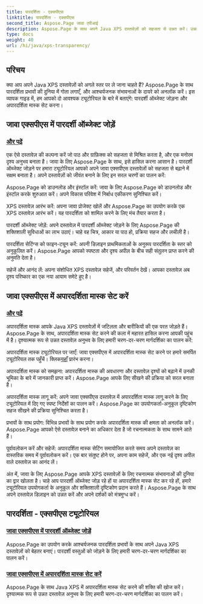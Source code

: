 ```yaml
---
title: पारदर्शिता - एक्सपीएस
linktitle: पारदर्शिता - एक्सपीएस
second_title: Aspose.Page जावा एपीआई
description: Aspose.Page के साथ अपने Java XPS दस्तावेज़ों को सहजता से उन्नत करें। उन्नत दृश्य प्रभावों के लिए हमारे ट्यूटोरियल में पारदर्शी ऑब्जेक्ट जोड़ना और अपारदर्शिता मास्क सेट करना सीखें।
type: docs
weight: 40
url: /hi/java/xps-transparency/
---
```

## परिचय

क्या आप अपने Java XPS दस्तावेज़ों को अगले स्तर पर ले जाना चाहते हैं? Aspose.Page के साथ पारदर्शिता प्रभावों की दुनिया में गोता लगाएँ, और आश्चर्यजनक संभावनाओं के दायरे को अनलॉक करें। इस व्यापक गाइड में, हम आपको दो आवश्यक ट्यूटोरियल के बारे में बताएंगे: पारदर्शी ऑब्जेक्ट जोड़ना और अपारदर्शिता मास्क सेट करना।

## जावा एक्सपीएस में पारदर्शी ऑब्जेक्ट जोड़ें
### [और पढ़ें](./add-transparent-object/)

एक ऐसे दस्तावेज़ की कल्पना करें जो पाठ और ग्राफ़िक्स को सहजता से मिश्रित करता है, और एक मनोरम दृश्य अनुभव बनाता है। जावा के लिए Aspose.Page के साथ, इसे हासिल करना आसान है। पारदर्शी ऑब्जेक्ट जोड़ने पर हमारा ट्यूटोरियल आपको अपने जावा एक्सपीएस दस्तावेज़ों को सहजता से बढ़ाने में सक्षम बनाता है। अपने दस्तावेज़ों को जीवंत बनाने के लिए इन सरल चरणों का पालन करें:

Aspose.Page को डाउनलोड और इंस्टॉल करें: जावा के लिए Aspose.Page को डाउनलोड और इंस्टॉल करके शुरुआत करें। अपने विकास परिवेश में निर्बाध एकीकरण सुनिश्चित करें।

XPS दस्तावेज़ आरंभ करें: अपना जावा प्रोजेक्ट खोलें और Aspose.Page का उपयोग करके एक XPS दस्तावेज़ आरंभ करें। यह पारदर्शिता को शामिल करने के लिए मंच तैयार करता है।

पारदर्शी ऑब्जेक्ट जोड़ें: अपने दस्तावेज़ में पारदर्शी ऑब्जेक्ट जोड़ने के लिए Aspose.Page की शक्तिशाली सुविधाओं का लाभ उठाएं। चाहे वह चित्र, आकार या पाठ हो, प्रक्रिया सहज और लचीली है।

पारदर्शिता सेटिंग्स को फाइन-ट्यून करें: अपनी डिज़ाइन प्राथमिकताओं के अनुरूप पारदर्शिता के स्तर को अनुकूलित करें। Aspose.Page आपको स्पष्टता और दृश्य अपील के बीच सही संतुलन प्राप्त करने की अनुमति देता है।

सहेजें और आनंद लें: अपना संशोधित XPS दस्तावेज़ सहेजें, और परिवर्तन देखें। आपका दस्तावेज़ अब दृश्य परिष्कार का एक नया आयाम समेटे हुए है।

## जावा एक्सपीएस में अपारदर्शिता मास्क सेट करें
### [और पढ़ें](./set-opacity-mask/)

अपारदर्शिता मास्क आपके Java XPS दस्तावेज़ों में जटिलता और बारीकियों की एक परत जोड़ते हैं। Aspose.Page के साथ, अपारदर्शिता मास्क सेट करने की कला में महारत हासिल करना आपकी पहुंच में है। दृश्यात्मक रूप से उन्नत दस्तावेज़ अनुभव के लिए हमारी चरण-दर-चरण मार्गदर्शिका का पालन करें:

 अपारदर्शिता मास्क ट्यूटोरियल पर जाएँ: जावा एक्सपीएस में अपारदर्शिता मास्क सेट करने पर हमारे समर्पित ट्यूटोरियल तक पहुँचें। क्लिक[यहाँ](./set-opacity-mask/) प्रारंभ करना।

अपारदर्शिता मास्क को समझना: अपारदर्शिता मास्क की अवधारणा और दस्तावेज़ दृश्यों को बढ़ाने में उनकी भूमिका के बारे में जानकारी प्राप्त करें। Aspose.Page आपके लिए सीखने की प्रक्रिया को सरल बनाता है।

अपारदर्शिता मास्क लागू करें: अपने जावा एक्सपीएस दस्तावेज़ में अपारदर्शिता मास्क लागू करने के लिए ट्यूटोरियल में दिए गए स्पष्ट निर्देशों का पालन करें। Aspose.Page का उपयोगकर्ता-अनुकूल दृष्टिकोण सहज सीखने की प्रक्रिया सुनिश्चित करता है।

प्रभावों के साथ प्रयोग: विभिन्न प्रभावों के साथ प्रयोग करके अपारदर्शिता मास्क की क्षमता को अनलॉक करें। Aspose.Page आपको ऐसे दस्तावेज़ बनाने का अधिकार देता है जो रचनात्मकता के साथ सामने आते हैं।

पूर्वावलोकन करें और सहेजें: अपारदर्शिता मास्क सेटिंग समायोजित करते समय अपने दस्तावेज़ का वास्तविक समय में पूर्वावलोकन करें। एक बार संतुष्ट होने पर, अपना काम सहेजें, और एक नई दृश्य अपील वाले दस्तावेज़ का आनंद लें।

अंत में, जावा के लिए Aspose.Page आपके XPS दस्तावेज़ों के लिए रचनात्मक संभावनाओं की दुनिया का द्वार खोलता है। चाहे आप पारदर्शी ऑब्जेक्ट जोड़ रहे हों या अपारदर्शिता मास्क सेट कर रहे हों, हमारे ट्यूटोरियल उपयोगकर्ता के अनुकूल और शक्तिशाली दृष्टिकोण प्रदान करते हैं। Aspose.Page के साथ अपने दस्तावेज़ डिज़ाइन को उन्नत करें और अपने दर्शकों को मंत्रमुग्ध करें।
## पारदर्शिता - एक्सपीएस ट्यूटोरियल
### [जावा एक्सपीएस में पारदर्शी ऑब्जेक्ट जोड़ें](./add-transparent-object/)
Aspose.Page का उपयोग करके आश्चर्यजनक पारदर्शिता प्रभावों के साथ अपने Java XPS दस्तावेज़ों को बेहतर बनाएं। पारदर्शी वस्तुओं को जोड़ने के लिए हमारी चरण-दर-चरण मार्गदर्शिका का पालन करें। 
### [जावा एक्सपीएस में अपारदर्शिता मास्क सेट करें](./set-opacity-mask/)
Aspose.Page के साथ Java XPS में अपारदर्शिता मास्क सेट करने की शक्ति की खोज करें। दृश्यात्मक रूप से उन्नत दस्तावेज़ अनुभव के लिए हमारी चरण-दर-चरण मार्गदर्शिका का पालन करें।